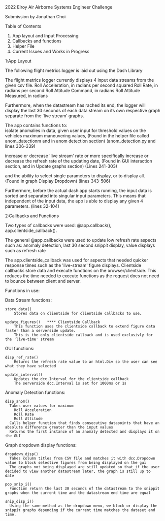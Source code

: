 2022 Elroy Air Airborne Systems Engineer Challenge

Submission by Jonathan Choi


Table of Contents

1. App layout and Input Processing
3. Callbacks and functions
4. Helper File
5. Current Issues and Works in Progress



1:App Layout

The following flight metrics logger is laid out using the Dash Library

The flight metrics logger currently displays 4 input data streams from the given csv file.
    Roll Acceleration, in radians per second squared
    Roll Rate, in radians per second
    Roll Attitude Command, in radians
    Roll Attitude Measured, in radians
    
Furthermore, when the datastream has rached its end, the logger will display the last 30 seconds of each data stream on its own respective graph separate from the 'live stream' graphs.

The app contains functions to:   
  isolate anomalies in data, given user input for threshold values on the vehicles maximum maneuvering values,
      (Found in the helper file called anom_datectionm and in anom detection section)
      (anom_detection.py and lines 306-339)
      
  increase or decrease 'live stream' rate or more specifically increase or decrease the refresh rate of the updating date,
      (Found in GUI interaction section, and in Update graphs section)
      (Lines 241-303)
      
  and the ability to select single parameters to display, or to display all.
      (Found in graph Display Dropdown)
      (lines 343-506)

Furthermore, before the actual dash app starts running, the input data is sorted and separated into singular input parameters.
    This means that independent of the input data, the app is able to display any given 4 parameters. 
    (lines 32-104)
    

2:Callbacks and Functions

Two types of callbacks were used:
    @app.callback(),
    app.clientside_callback().
    
The general @app.callbacks were used to update low refresh rate aspects such as:
    anomaly detection,
    last 30 second snippit display, 
    value displays such as refresh rate
    
The app.clientside_callback was used for aspects that needed quicker response times such as the 'live-stream' figure displays.
    Clientside callbacks store data and execute functions on the browser/clientside. 
    This reduces the time needed to execute functions as the request does not need to bounce between client and server.

Functions in use:

  Data Stream functions:
  
    store_data()
        Stores data on clientside for clientside callbacks to use.
        
    update_figures()   **** Clientside Callback
        This function uses the clientside callback to extend figure data faster than a serverside update.
        This is the only clientside callback and is used exclusivly for the 'live-time' stream

  GUI functions:
  
    disp_ref_rate()
        Returns the refresh rate value to an html.Div so the user can see what they have selected
    
    update_interval()
        Updates the dcc.Interval for the clientside callback
        The serverside dcc.Interval is set for 1000ms or 1s
        
  Anomaly Detection functions:
  
    disp_anom()
      Takes user values for maximum
        Roll Acceleration
        Roll Rate
        Roll Attitude
      Calls helper function that finds consecutive datapoints that have an absolute difference greater than the input values
      Returns the first instance of an anomaly detected and displays it on the GUI
  
  Graph dropdown display functions:
  
    dropdown_disp()
      Takes column titles from CSV file and matches it with dcc.Dropdown value to block selective figures from being displayed on the gui
      The graphs not being displayed are still updated so that if the user decided to view another datastream later, the graph is still up to date
      
    pop_snip_i()
      Function return the last 30 seconds of the datastream to the snippit graphs when the current time and the datastream end time are equal
      
    snip_disp_i()
      Using the same method as the dropdown menu, we block or display the snippit graphs depending if the current time matches the dataset end time. 
  
